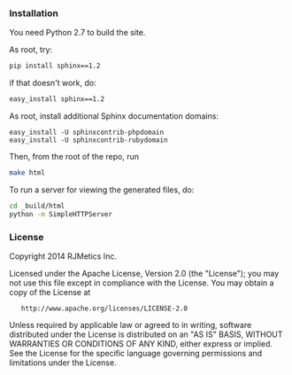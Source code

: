 ### Installation

You need Python 2.7 to build the site.

As root, try:

```bash
pip install sphinx==1.2
```

if that doesn't work, do:

```bash
easy_install sphinx==1.2
```

As root, install additional Sphinx documentation domains:

```
easy_install -U sphinxcontrib-phpdomain
easy_install -U sphinxcontrib-rubydomain
```

Then, from the root of the repo, run

```bash
make html
```

To run a server for viewing the generated files, do:

```bash
cd _build/html
python -m SimpleHTTPServer
```

### License

   Copyright 2014 RJMetics Inc.

   Licensed under the Apache License, Version 2.0 (the "License");
   you may not use this file except in compliance with the License.
   You may obtain a copy of the License at

       http://www.apache.org/licenses/LICENSE-2.0

   Unless required by applicable law or agreed to in writing, software
   distributed under the License is distributed on an "AS IS" BASIS,
   WITHOUT WARRANTIES OR CONDITIONS OF ANY KIND, either express or implied.
   See the License for the specific language governing permissions and
   limitations under the License.
